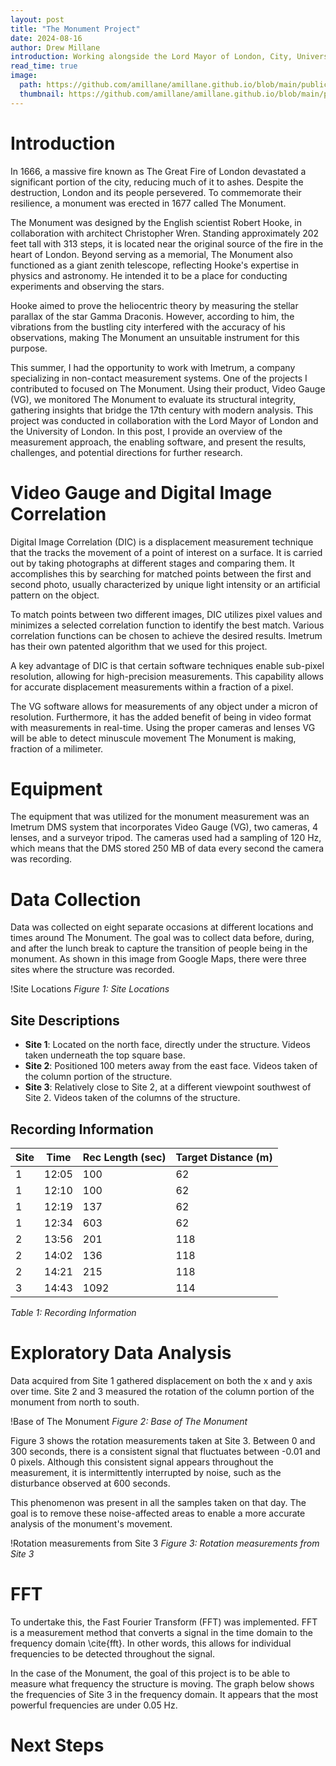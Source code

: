 ```yaml
---
layout: post
title: "The Monument Project"
date: 2024-08-16
author: Drew Millane
introduction: Working alongside the Lord Mayor of London, City, University of London, and Imetrum, we began uncovering answers to questions about the Great Fire of London monument created by scientist Robert Hooke.
read_time: true
image: 
  path: https://github.com/amillane/amillane.github.io/blob/main/public/test.jpeg?raw=true
  thumbnail: https://github.com/amillane/amillane.github.io/blob/main/public/test.jpeg?raw=true
---
```




# Introduction 

In 1666, a massive fire known as The Great Fire of London devastated a significant portion of the city, reducing much of it to ashes. Despite the destruction, London and its people persevered. To commemorate their resilience, a monument was erected in 1677 called The Monument.

The Monument was designed by the English scientist Robert Hooke, in collaboration with architect Christopher Wren. Standing approximately 202 feet tall with 313 steps, it is located near the original source of the fire in the heart of London. Beyond serving as a memorial, The Monument also functioned as a giant zenith telescope, reflecting Hooke's expertise in physics and astronomy. He intended it to be a place for conducting experiments and observing the stars.

Hooke aimed to prove the heliocentric theory by measuring the stellar parallax of the star Gamma Draconis. However, according to him, the vibrations from the bustling city interfered with the accuracy of his observations, making The Monument an unsuitable instrument for this purpose.

This summer, I had the opportunity to work with Imetrum, a company specializing in non-contact measurement systems. One of the projects I contributed to focused on The Monument. Using their product, Video Gauge (VG), we monitored The Monument to evaluate its structural integrity, gathering insights that bridge the 17th century with modern analysis. This project was conducted in collaboration with the Lord Mayor of London and the University of London. In this post, I provide an overview of the measurement approach, the enabling software, and present the results, challenges, and potential directions for further research.

# Video Gauge and Digital Image Correlation #

Digital Image Correlation (DIC) is a displacement measurement technique that the tracks the movement of a point of interest on a surface. It is carried out by taking photographs at different stages and comparing them. It accomplishes this by searching for matched points between the first and second photo, usually characterized by unique light intensity or an artificial pattern on the object.

To match points between two different images, DIC utilizes pixel values and minimizes a selected correlation function to identify the best match. Various correlation functions can be chosen to achieve the desired results. Imetrum has their own patented algorithm that we used for this project. 

A key advantage of DIC is that certain software techniques enable sub-pixel resolution, allowing for high-precision measurements. This capability allows for accurate displacement measurements within a fraction of a pixel.

The VG software allows for measurements of any object under a micron of resolution. Furthermore, it has the added benefit of being in video format with measurements in real-time. Using the proper cameras and lenses VG will be able to detect minuscule movement The Monument is making, fraction of a milimeter.

# Equipment
The equipment that was utilized for the monument measurement was an Imetrum DMS system that incorporates Video Gauge (VG), two cameras, 4 lenses, and a surveyor tripod. The cameras used had a sampling of 120 Hz, which means that the DMS stored 250 MB of data every second the camera was recording. 

# Data Collection 
Data was collected on eight separate occasions at different locations and times around The Monument. The goal was to collect data before, during, and after the lunch break to capture the transition of people being in the monument. As shown in this image from Google Maps, there were three sites where the structure was recorded.

!Site Locations
*Figure 1: Site Locations*

## Site Descriptions

- **Site 1**: Located on the north face, directly under the structure. Videos taken underneath the top square base.
- **Site 2**: Positioned 100 meters away from the east face. Videos taken of the column portion of the structure.
- **Site 3**: Relatively close to Site 2, at a different viewpoint southwest of Site 2. Videos taken of the columns of the structure.

## Recording Information

| Site | Time  | Rec Length (sec) | Target Distance (m) |
|------|-------|------------------|---------------------|
| 1    | 12:05 | 100              | 62                  |
| 1    | 12:10 | 100              | 62                  |
| 1    | 12:19 | 137              | 62                  |
| 1    | 12:34 | 603              | 62                  |
| 2    | 13:56 | 201              | 118                 |
| 2    | 14:02 | 136              | 118                 |
| 2    | 14:21 | 215              | 118                 |
| 3    | 14:43 | 1092             | 114                 |

*Table 1: Recording Information*

# Exploratory Data Analysis 
Data acquired from Site 1 gathered displacement on both the x and y axis over time. Site 2 and 3 measured the rotation of the column portion of the monument from north to south.

!Base of The Monument
*Figure 2: Base of The Monument*

Figure 3 shows the rotation measurements taken at Site 3. Between 0 and 300 seconds, there is a consistent signal that fluctuates between -0.01 and 0 pixels. Although this consistent signal appears throughout the measurement, it is intermittently interrupted by noise, such as the disturbance observed at 600 seconds.

This phenomenon was present in all the samples taken on that day. The goal is to remove these noise-affected areas to enable a more accurate analysis of the monument's movement.

!Rotation measurements from Site 3
*Figure 3: Rotation measurements from Site 3*

# FFT

To undertake this, the Fast Fourier Transform (FFT) was implemented. FFT is a measurement method that converts a signal in the time domain to the frequency domain \cite{fft}. In other words, this allows for individual frequencies to be detected throughout the signal. 

In the case of the Monument, the goal of this project is to be able to measure what frequency the structure is moving. The graph below shows the frequencies of Site 3 in the frequency domain. It appears that the most powerful frequencies are under 0.05 Hz.


# Next Steps

